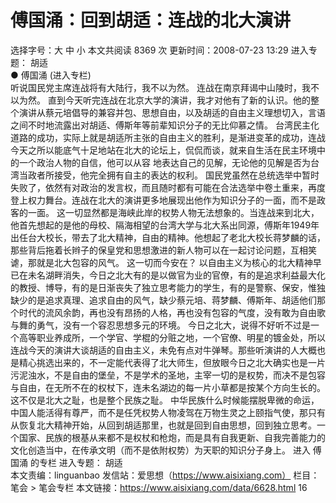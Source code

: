 # 傅国涌：回到胡适：连战的北大演讲

选择字号：大 中 小   本文共阅读 8369 次 更新时间：2008-07-23 13:29
进入专题： 胡适  
● 傅国涌 (进入专栏)  
听说国民党主席连战将有大陆行，我不以为然。
连战在南京拜谒中山陵时，我不以为然。
直到今天听完连战在北京大学的演讲，我才对他有了新的认识。他的整个演讲从蔡元培倡导的兼容并包、思想自由，以及胡适的自由主义理想切入，言语之间不时地流露出对胡适、傅斯年等前辈知识分子的无比仰慕之情。
台湾民主化道路的成功，实际上就是胡适所主张的自由主义的胜利，是渐进变革的成功，连战今天之所以能底气十足地站在北大的论坛上，侃侃而谈，就来自生活在民主环境中的一个政治人物的自信，他可以从容 地表达自己的见解，无论他的见解是否为台湾当政者所接受，他完全拥有自主的表达的权利。
国民党虽然在总统选举中暂时失败了，依然有对政治的发言权，而且随时都有可能在合法选举中卷土重来，再度登上权力舞台。连战在北大的演讲更多地展现出他作为知识分子的一面，而不是政客的一面。
这一切显然都是海峡此岸的权势人物无法想象的。当连战来到北大，他首先想起的是他的母校、隔海相望的台湾大学与北大系出同源，傅斯年1949年出任台大校长，带去了北大精神，自由的精神。他想起了老北大校长蒋梦麟的话，那些背后拖着长辫子的保皇党和思想激进的新人物可以在一起讨论问题，互相笑谑，那就是北大包容的风气。
这一切而今安在？
以自由主义为核心的北大精神早已在未名湖畔消失，今日之北大有的是以做官为业的官僚，有的是追求利益最大化的教授、博导，有的是日渐丧失了独立思考能力的学生，有的是警察、保安，惟独缺少的是追求真理、追求自由的风气，缺少蔡元培、蒋梦麟、傅斯年、胡适他们那个时代的流风余韵，再也没有昂扬的人格，再也没有包容的气度，没有敢为自由歌与舞的勇气，没有一个容忍思想多元的环境。
今日之北大，说得不好听不过是一个高等职业养成所，一个学官、学棍的分赃之地，一个官僚、明星的镀金处，所以连战今天的演讲大谈胡适的自由主义，未免有点对牛弹琴。那些听演讲的人大概也是精心挑选出来的，不一定能代表得了北大师生，但放眼今日之北大确实也是一片污泥浊水，不是自由的堡垒，不是学术的圣地，主宰一切的是权势，而决不是包容与自由，在无所不在的权杖下，连未名湖边的每一片小草都是按某个方向生长的。这不仅是北大之耻，也是整个民族之耻。
中华民族什么时候能摆脱卑微的命运，中国人能活得有尊严，而不是任凭权势人物凌驾在万物生灵之上颐指气使，那只有从恢复北大精神开始，从回到胡适那里，也就是回到自由思想，回到独立思考。一个国家、民族的根基从来都不是权杖和枪炮，而是具有自我更新、自我完善能力的文化创造当中，在传承文明（而不是依附权势）为天职的知识分子身上。
进入 傅国涌 的专栏     进入专题： 胡适  
本文责编：linguanbao
发信站：爱思想（https://www.aisixiang.com）
栏目： 笔会 > 笔会专栏
本文链接：https://www.aisixiang.com/data/6628.html
16